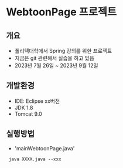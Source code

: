 # WebtoonPage 프로젝트

## 개요

- 폴리텍대학에서  Spring 강의를 위한 프로젝트
- 지금은 git 관련해서 실습을 하고 있음
- 2023년 7월 26일 ~ 2023년 9월 12일

## 개발환경

- IDE: Eclipse xx버전
- JDK 1.8
- Tomcat 9.0

## 실행방법

- 'mainWebtoonPage.java'
```bash1
 java XXXX.java --xxx
```